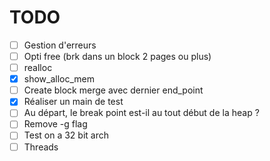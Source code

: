 # TODO

- [ ] Gestion d'erreurs
- [ ] Opti free (brk dans un block 2 pages ou plus)
- [ ] realloc
- [x] show\_alloc\_mem
- [ ] Create block merge avec dernier end\_point
- [x] Réaliser un main de test
- [ ] Au départ, le break point est-il au tout début de la heap ?
- [ ] Remove -g flag
- [ ] Test on a 32 bit arch
- [ ] Threads
